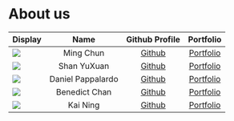 # About us

| Display                                             |       Name        |             Github Profile              |              Portfolio               |
|-----------------------------------------------------|:-----------------:|:---------------------------------------:|:------------------------------------:|
| ![](https://via.placeholder.com/100.png?text=Photo) |     Ming Chun     | [Github](https://github.com/mcmc101001) | [Portfolio](docs/team/mcmc101001.md) |
| ![](https://via.placeholder.com/100.png?text=Photo) |    Shan YuXuan    | [Github](https://github.com/xuan127)    |  [Portfolio](team/xuan127.md)   |
| ![](https://via.placeholder.com/100.png?text=Photo) | Daniel Pappalardo |      [Github](https://github.com/)      |  [Portfolio](docs/team/johndoe.md)   |
| ![](https://via.placeholder.com/100.png?text=Photo) |   Benedict Chan   |      [Github](https://github.com/)      |  [Portfolio](docs/team/johndoe.md)   |
| ![](https://via.placeholder.com/100.png?text=Photo) |     Kai Ning      |      [Github](https://github.com/)      |  [Portfolio](docs/team/johndoe.md)   |

